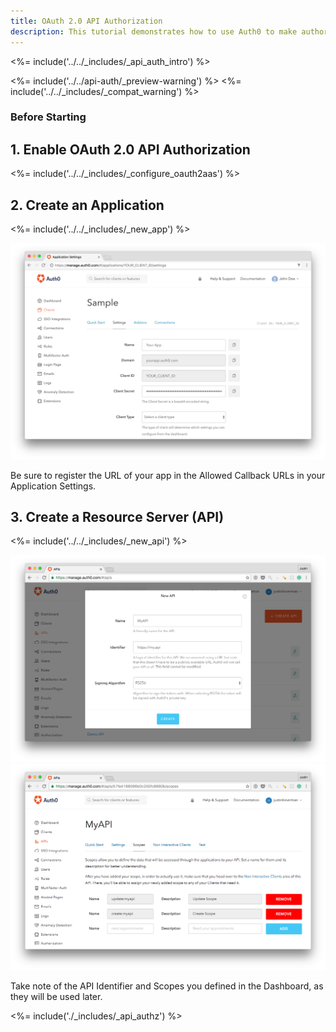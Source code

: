 ```yaml
---
title: OAuth 2.0 API Authorization
description: This tutorial demonstrates how to use Auth0 to make authorized API calls from your web app.
---
```


<%= include('../../_includes/_api_auth_intro') %>

<%= include('../../api-auth/_preview-warning') %>
<%= include('../../_includes/_compat_warning') %>

### Before Starting

## 1. Enable OAuth 2.0 API Authorization

<%= include('../../_includes/_configure_oauth2aas') %>

## 2. Create an Application

<%= include('../../_includes/_new_app') %>

![App Dashboard](/media/articles/angularjs/app_dashboard.png)

Be sure to register the URL of your app in the Allowed Callback URLs in your Application Settings.

## 3. Create a Resource Server (API) 

<%= include('../../_includes/_new_api') %>

![Create API](/media/articles/api-auth/api-5.png)
![Update Scopes](/media/articles/api-auth/api-6.png)

Take note of the API Identifier and Scopes you defined in the Dashboard, as they will be used later.

<%= include('./_includes/_api_authz') %>